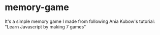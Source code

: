# memory-game
It's a simple memory game I made from following Ania Kubow's tutorial: "Learn Javascript by making 7 games"
